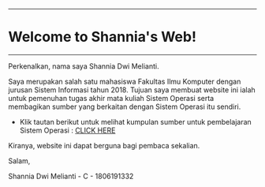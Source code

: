 -------------------------------
# Welcome to Shannia's Web! 
-------------------------------

Perkenalkan, nama saya Shannia Dwi Melianti. 

Saya merupakan salah satu mahasiswa Fakultas Ilmu Komputer dengan jurusan Sistem Informasi tahun 2018. 
Tujuan saya membuat website ini ialah untuk pemenuhan tugas akhir mata kuliah Sistem Operasi serta 
membagikan sumber yang berkaitan dengan Sistem Operasi itu sendiri. 

* Klik tautan berikut untuk melihat kumpulan sumber untuk pembelajaran Sistem Operasi : [CLICK HERE](sumber/)

Kiranya, website ini dapat berguna bagi pembaca sekalian. 

Salam,

Shannia Dwi Melianti - C - 1806191332

